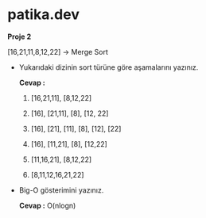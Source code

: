 # patika.dev

**Proje 2**

[16,21,11,8,12,22] -> Merge Sort 

- Yukarıdaki dizinin sort türüne göre aşamalarını yazınız.

  **Cevap :**

  1) [16,21,11], [8,12,22]
 
  2) [16], [21,11], [8], [12, 22]
 
  3) [16], [21], [11], [8], [12], [22]
 
  4) [16], [11,21], [8], [12,22]
 
  5) [11,16,21], [8,12,22]
 
  6) [8,11,12,16,21,22]
 
- Big-O gösterimini yazınız.

  **Cevap :** O(nlogn)
